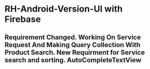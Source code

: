 # RH-Android-Version-UI with Firebase

## Requirement Changed. Working On Service Request And Making Query Collection With Product Search. New Requirment for Service search and sorting. AutoCompleteTextView
